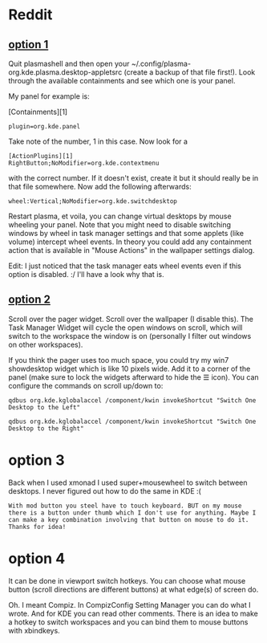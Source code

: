 # Reddit

## [option 1](https://www.reddit.com/r/kde/comments/4rj3fp/question_about_switching_workspaces_with_mouse/)


Quit plasmashell and then open your ~/.config/plasma-org.kde.plasma.desktop-appletsrc (create a backup of that file first!). Look through the available containments and see which one is your panel.

My panel for example is:

[Containments][1]
```
plugin=org.kde.panel
```
Take note of the number, 1 in this case. Now look for a
```
[ActionPlugins][1]
RightButton;NoModifier=org.kde.contextmenu
```
with the correct number. If it doesn't exist, create it but it should really be in that file somewhere. Now add the following afterwards:
```
wheel:Vertical;NoModifier=org.kde.switchdesktop
```
Restart plasma, et voila, you can change virtual desktops by mouse wheeling your panel. Note that you might need to disable switching windows by wheel in task manager settings and that some applets (like volume) intercept wheel events. In theory you could add any containment action that is available in "Mouse Actions" in the wallpaper settings dialog.

Edit: I just noticed that the task manager eats wheel events even if this option is disabled. :/ I'll have a look why that is.

## [option 2](https://www.reddit.com/r/kde/comments/4rj3fp/question_about_switching_workspaces_with_mouse/)
Scroll over the pager widget. Scroll over the wallpaper (I disable this). The Task Manager Widget will cycle the open windows on scroll, which will switch to the workspace the window is on (personally I filter out windows on other workspaces).

If you think the pager uses too much space, you could try my win7 showdesktop widget which is like 10 pixels wide. Add it to a corner of the panel (make sure to lock the widgets afterward to hide the ☰ icon). You can configure the commands on scroll up/down to:

```
qdbus org.kde.kglobalaccel /component/kwin invokeShortcut "Switch One Desktop to the Left"

qdbus org.kde.kglobalaccel /component/kwin invokeShortcut "Switch One Desktop to the Right"
```  

# option 3

Back when I used xmonad I used super+mousewheel to switch between desktops. I never figured out how to do the same in KDE :(

    With mod button you steel have to touch keyboard. BUT on my mouse there is a button under thumb which I don't use for anything. Maybe I can make a key combination involving that button on mouse to do it. Thanks for idea!

# option 4

It can be done in viewport switch hotkeys. You can choose what mouse button (scroll directions are different buttons) at what edge(s) of screen do.


Oh. I meant Compiz. In CompizConfig Setting Manager you can do what I wrote.
And for KDE you can read other comments. There is an idea to make a hotkey to switch workspaces and you can bind them to mouse buttons with xbindkeys.